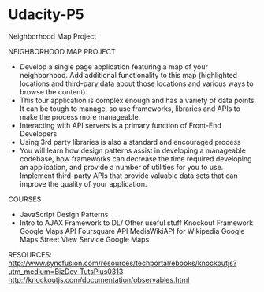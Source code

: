# Udacity-P5
Neighborhood Map Project

NEIGHBORHOOD MAP PROJECT
- Develop a single page application featuring a map of your neighborhood. Add additional functionality to this map (highlighted locations and third-pary data about those locations and various ways to browse the content).
- This tour application is complex enough and has a variety of data points. It can be tough to manage, so use frameworks, libraries and APIs to make the process more manageable.
- Interacting with API servers is a primary function of Front-End Developers
- Using 3rd party libraries is also a standard and encouraged process
- You will learn how design patterns assist in developing a manageable codebase, how frameworks can decrease the time required developing an application, and provide a number of utilities for you to use. Implement third-party APIs that provide valuable data sets that can improve the quality of your application. 

COURSES
- JavaScript Design Patterns
- Intro to AJAX
Framework to DL/ Other useful stuff
Knockout Framework
Google Maps API
Foursquare API
MediaWikiAPI for Wikipedia
Google Maps Street View Service
Google Maps


RESOURCES:
http://www.syncfusion.com/resources/techportal/ebooks/knockoutjs?utm_medium=BizDev-TutsPlus0313
http://knockoutjs.com/documentation/observables.html


